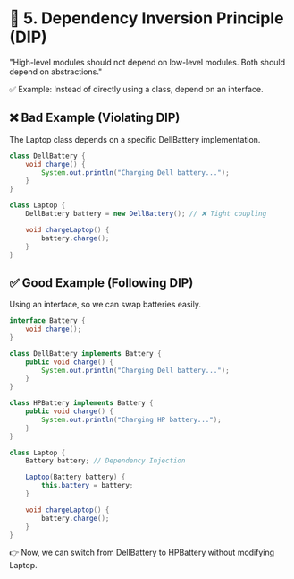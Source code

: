 # 📌 5. Dependency Inversion Principle (DIP)
"High-level modules should not depend on low-level modules. Both should depend on abstractions."

✅ Example: Instead of directly using a class, depend on an interface.

## ❌ Bad Example (Violating DIP)
The Laptop class depends on a specific DellBattery implementation.

``` java
class DellBattery {
    void charge() {
        System.out.println("Charging Dell battery...");
    }
}

class Laptop {
    DellBattery battery = new DellBattery(); // ❌ Tight coupling

    void chargeLaptop() {
        battery.charge();
    }
}

````

## ✅ Good Example (Following DIP)
Using an interface, so we can swap batteries easily.

``` java
interface Battery {
    void charge();
}

class DellBattery implements Battery {
    public void charge() {
        System.out.println("Charging Dell battery...");
    }
}

class HPBattery implements Battery {
    public void charge() {
        System.out.println("Charging HP battery...");
    }
}

class Laptop {
    Battery battery; // Dependency Injection

    Laptop(Battery battery) {
        this.battery = battery;
    }

    void chargeLaptop() {
        battery.charge();
    }
}

````
👉 Now, we can switch from DellBattery to HPBattery without modifying Laptop.

